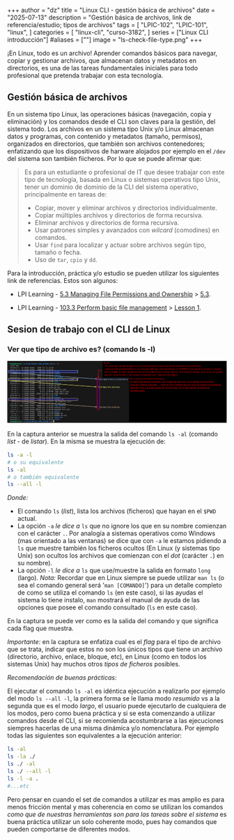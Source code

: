 +++
author = "dz"
title = "Linux CLI - gestión básica de archivos"
date = "2025-07-13"
description = "Gestión básica de archivos, link de referencia/estudio; tipos de archivos"
tags = [
    "LPIC-102",
    "LPIC-101",
    "linux",
]
categories = [
    "linux-cli",
    "curso-3182",
]
series = ["Linux CLI introducción"]
#aliases = [""]
image = "ls-check-file-type.png"
+++

¡En Linux, todo es un archivo! Aprender comandos básicos para navegar, copiar y gestionar archivos, que almacenan datos y metadatos en directorios, es una de las tareas fundamentales iniciales para todo profesional que pretenda trabajar con esta tecnología.
<!--more-->

<!-- > En Linux, todo se maneja como un archivo, por lo que dominar su manipulación es fundamental. En esta entrada se enumeran algunos link de documentación pública que LPIC comparte en su sitio oficial, para preparación de sus certificaciones para la tecnología Linux. 
> También se muestra la ejecucion del comando `ls`, para mostrar o tener un primer contacto de como trabajar con el CLI de un sistema tipo Unix y/o CLI de Linux, listando como se puede revisar de que tipo de archivo se encuentran en la ruta (`$PWD`) actual del usuario que lo ejecuta.
-->

## Gestión básica de archivos

En un sistema tipo Linux, las operaciones básicas (navegación, copia y eliminación) y los comandos desde el CLI son claves para la gestión, del sistema todo. Los archivos en un sistema tipo Unix y/o Linux almacenan datos y programas, con contenido y metadatos (tamaño, permisos), organizados en directorios, que también son archivos contenedores; enfatizando que los dispositivos de harware alojados por ejemplo en el `/dev` del sistema son también fiicheros. Por lo que se puede afirmar que:

> Es para un estudiante o profesional de IT que desee trabajar con este tipo de tecnología, basada en Linux o sistemas operativos tipo Unix, tener un dominio de dominio de la CLI del sistema operativo, principalmente en tareas de:
>
> - Copiar, mover y eliminar archivos y directorios individualmente.
> - Copiar múltiples archivos y directorios de forma recursiva.
> - Eliminar archivos y directorios de forma recursiva.
> - Usar patrones simples y avanzados con _wilcard_ (comodines) en comandos.
> - Usar `find` para localizar y actuar sobre archivos según tipo, tamaño o fecha.
> - Uso de `tar`, `cpio` y `dd`.

Para la introducción, práctica y/o estudio se pueden utilizar los siguientes link de referencias. Estos son algunos:

- LPI Learning - [5.3 Managing File Permissions and Ownership](https://learning.lpi.org/en/learning-materials/010-160/5/5.3/) > [5.3](https://learning.lpi.org/en/learning-materials/010-160/5/5.3/5.3_01/).

- LPI Learning - [103.3 Perform basic file management](https://learning.lpi.org/en/learning-materials/101-500/103/103.3/) > [Lesson 1](https://learning.lpi.org/en/learning-materials/101-500/103/103.3/103.3_01/).

## Sesion de trabajo con el CLI de Linux

### Ver que tipo de archivo es? (comando ls -l)
![ls -l listar e identificar que tipo de archivo se trata](ls-check-file-type.png)

En la captura anterior se muestra la salida del comando `ls -al` (comando _list_ - de _listar_). En la misma se muestra la ejecución de:

```bash
ls -a -l
# o su equivalente
ls -al
# o también equivalente
ls --all -l
```

_Donde:_

- El comando `ls` (_list_), lista los archivos (ficheros) que hayan en el `$PWD` actual.
- La opción `-a` _le dice a_ `ls` que no ignore los que en su nombre comienzan con el carácter `.`. Por analogía a sistemas operativos como Windows (mas orientado a las ventanas) se dice que con `-a` le estamos pidiendo a `ls` que muestre también los ficheros ocultos (En Linux (y sistemas tipo Unix) son ocultos los archivos que comienzan con el _dot_ (carácter `.`) en su nombre).
- La opción `-l` _le dice a_ `ls` que use/muestre la salida en formato `long` (largo).
_Nota:_ Recordar que en Linux siempre se puede utilizar `man ls` (o sea el comando general será '`man [COMANDO]`') para un detalle completo de como se utiliza el comando `ls` (en este caso), si las ayudas el sistema lo tiene instalo, `man` mostrará el manual de ayuda de las opciones que posee el comando consultado (`ls` en este caso).

En la captura se puede ver como es la salida del comando y que significa cada flag que muestra.

_Importante:_ en la captura se enfatiza cual es el _flag_ para el tipo de archivo que se trata, indicar que estos no son los únicos tipos que tiene un archivo (directorio, archivo, enlace, bloque, etc), en Linux (como en todos los sistemas Unix) hay muchos otros _tipos de ficheros_ posibles.



_Recomendación de buenas prácticas:_

El ejecutar el comando `ls -al` es idéntica ejecución a realizarlo por ejemplo del modo `ls --all -l`, la primera forma se le llama modo _resumido_ vs a la segunda que es el modo _largo_, el usuario puede ejecutarlo de cualquiera de los modos, pero como buena práctica y si se esta comenzando a utilizar comandos desde el CLI, si se recomienda acostumbrarse a las ejecuciones siempres hacerlas de una misma dinámica y/o nomenclatura. Por ejemplo todas las siguientes son equivalentes a la ejecución anterior:

```bash
ls -al
ls -la ./
ls ./ -al
ls ./ --all -l
ls -l -a .
#...etc
```

Pero pensar en cuando el set de comandos a utilizar es mas amplio es para menos fricción mental y mas coherencia en como se utilizan los comandos _como que de nuestras herramientas son para las tareas sobre el sistema_ es buena práctica utilizar un solo coherente modo, pues hay comandos que pueden comportarse de diferentes modos.

